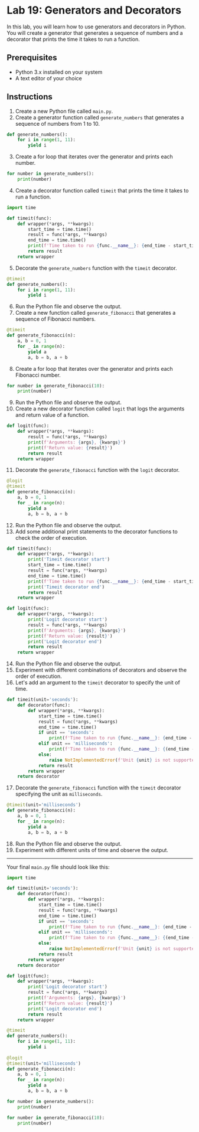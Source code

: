 # Lab 19: Generators and Decorators

In this lab, you will learn how to use generators and decorators in Python. You will create a generator that generates a sequence of numbers and a decorator that prints the time it takes to run a function.

## Prerequisites

- Python 3.x installed on your system
- A text editor of your choice

## Instructions

1. Create a new Python file called `main.py`.
2. Create a generator function called `generate_numbers` that generates a sequence of numbers from 1 to 10.

```python
def generate_numbers():
    for i in range(1, 11):
        yield i
```

3. Create a for loop that iterates over the generator and prints each number.

```python
for number in generate_numbers():
    print(number)
```

4. Create a decorator function called `timeit` that prints the time it takes to run a function.

```python
import time

def timeit(func):
    def wrapper(*args, **kwargs):
        start_time = time.time()
        result = func(*args, **kwargs)
        end_time = time.time()
        print(f'Time taken to run {func.__name__}: {end_time - start_time} seconds')
        return result
    return wrapper
```

5. Decorate the `generate_numbers` function with the `timeit` decorator.

```python
@timeit
def generate_numbers():
    for i in range(1, 11):
        yield i
```

6. Run the Python file and observe the output.
7. Create a new function called `generate_fibonacci` that generates a sequence of Fibonacci numbers.

```python
@timeit
def generate_fibonacci(n):
    a, b = 0, 1
    for _ in range(n):
        yield a
        a, b = b, a + b
```

8. Create a for loop that iterates over the generator and prints each Fibonacci number.

```python
for number in generate_fibonacci(10):
    print(number)
```

9. Run the Python file and observe the output.
10. Create a new decorator function called `logit` that logs the arguments and return value of a function.

```python
def logit(func):
    def wrapper(*args, **kwargs):
        result = func(*args, **kwargs)
        print(f'Arguments: {args}, {kwargs}')
        print(f'Return value: {result}')
        return result
    return wrapper
```

11. Decorate the `generate_fibonacci` function with the `logit` decorator.

```python
@logit
@timeit
def generate_fibonacci(n):
    a, b = 0, 1
    for _ in range(n):
        yield a
        a, b = b, a + b
```

12. Run the Python file and observe the output.
13. Add some additional print statements to the decorator functions to check the order of execution.

```python
def timeit(func):
    def wrapper(*args, **kwargs):
        print('Timeit decorator start')
        start_time = time.time()
        result = func(*args, **kwargs)
        end_time = time.time()
        print(f'Time taken to run {func.__name__}: {end_time - start_time} seconds')
        print('Timeit decorator end')
        return result
    return wrapper

def logit(func):
    def wrapper(*args, **kwargs):
        print('Logit decorator start')
        result = func(*args, **kwargs)
        print(f'Arguments: {args}, {kwargs}')
        print(f'Return value: {result}')
        print('Logit decorator end')
        return result
    return wrapper
```

14. Run the Python file and observe the output.
15. Experiment with different combinations of decorators and observe the order of execution.
16. Let's add an argument to the `timeit` decorator to specify the unit of time.

```python
def timeit(unit='seconds'):
    def decorator(func):
        def wrapper(*args, **kwargs):
            start_time = time.time()
            result = func(*args, **kwargs)
            end_time = time.time()
            if unit == 'seconds':
                print(f'Time taken to run {func.__name__}: {end_time - start_time} seconds')
            elif unit == 'milliseconds':
                print(f'Time taken to run {func.__name__}: {(end_time - start_time) * 1000} milliseconds')
            else:
                raise NotImplementedError(f'Unit {unit} is not supported')
            return result
        return wrapper
    return decorator
```

17. Decorate the `generate_fibonacci` function with the `timeit` decorator specifying the unit as `milliseconds`.

```python
@timeit(unit='milliseconds')
def generate_fibonacci(n):
    a, b = 0, 1
    for _ in range(n):
        yield a
        a, b = b, a + b
```

18. Run the Python file and observe the output.
19. Experiment with different units of time and observe the output.

---

Your final `main.py` file should look like this:

```python
import time

def timeit(unit='seconds'):
    def decorator(func):
        def wrapper(*args, **kwargs):
            start_time = time.time()
            result = func(*args, **kwargs)
            end_time = time.time()
            if unit == 'seconds':
                print(f'Time taken to run {func.__name__}: {end_time - start_time} seconds')
            elif unit == 'milliseconds':
                print(f'Time taken to run {func.__name__}: {(end_time - start_time) * 1000} milliseconds')
            else:
                raise NotImplementedError(f'Unit {unit} is not supported')
            return result
        return wrapper
    return decorator

def logit(func):
    def wrapper(*args, **kwargs):
        print('Logit decorator start')
        result = func(*args, **kwargs)
        print(f'Arguments: {args}, {kwargs}')
        print(f'Return value: {result}')
        print('Logit decorator end')
        return result
    return wrapper

@timeit
def generate_numbers():
    for i in range(1, 11):
        yield i
    
@logit
@timeit(unit='milliseconds')
def generate_fibonacci(n):
    a, b = 0, 1
    for _ in range(n):
        yield a
        a, b = b, a + b

for number in generate_numbers():
    print(number)

for number in generate_fibonacci(10):
    print(number)
```